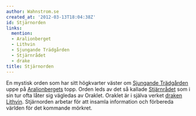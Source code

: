 ```yaml
---
author: Wahnstrom.se
created_at: '2012-03-13T18:04:38Z'
id: Stjärnorden
links:
  mention:
  - Aralion­berget
  - Lithvin
  - Sjungande Trädgården
  - Stjärnrådet
  - drake
title: Stjärnorden
---
```


En mystisk orden som har sitt högkvarter väster om [Sjungande Trädgården] uppe på [Aralion­bergets]
topp. Orden leds av det så kallade [Stjärnrådet] som i sin tur ofta låter sig vägledas av Oraklet.
Oraklet är i själva verket [draken][] [Lithvin]. Stjärnorden arbetar för att insamla information och
förbereda världen för det kommande mörkret.

  [Sjungande Trädgården]: Sjungande_Trädgården
  [Aralion­bergets]: Aralionberget
  [Stjärnrådet]: Stjärnrådet
  [draken]: drake
  [Lithvin]: Lithvin